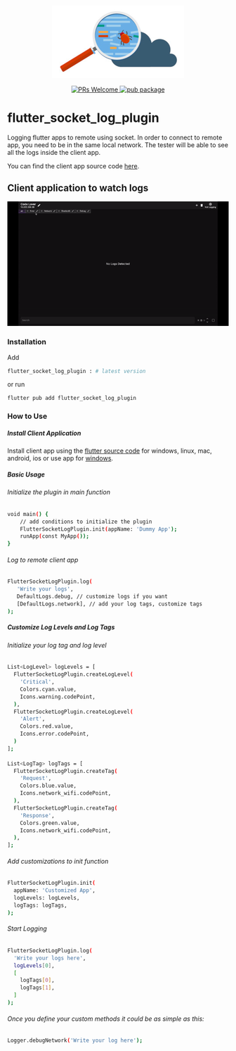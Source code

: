 <p align="center">
  <img src="https://github.com/SomeoneAndNoone/my_pictures/blob/main/flutter_socket_log_plugin/banner.jpg" />
</p>

<p align="center">
    <a href="https://github.com/SomeoneAndNoone/flutter_socket_log_plugin/pulls">
        <img src="https://img.shields.io/badge/PRs-Welcome-brightgreen.svg" alt="PRs Welcome" />
    </a>
    <a href="https://pub.dev/packages/flutter_socket_log_plugin">
        <img src="https://img.shields.io/pub/v/card_swiper.svg" alt="pub package" />
    </a>
</p>

# flutter_socket_log_plugin

Logging flutter apps to remote using socket. In order to connect to remote app, you need to be in the same local network. The tester will be able to see all the logs inside the client app.

You can find the client app source code [here](https://github.com/SomeoneAndNoone/flutter_socket_log_client).

## Client application to watch logs

![Horizontal](https://github.com/SomeoneAndNoone/my_pictures/blob/main/flutter_socket_log_plugin/5.gif)

### Installation

Add

```bash
flutter_socket_log_plugin : # latest version
```

or run
```bash
flutter pub add flutter_socket_log_plugin
```

### How to Use

##### Install Client Application
Install client app using the [flutter source code](https://github.com/SomeoneAndNoone/flutter_socket_log_client) for windows, linux, mac, android, ios or use app for [windows](https://github.com/SomeoneAndNoone/my_pictures/blob/main/flutter_socket_log_plugin/runners/flutter_socket_log_client.exe).

##### Basic Usage

###### Initialize the plugin in main function

```bash
void main() {
  	// add conditions to initialize the plugin
  	FlutterSocketLogPlugin.init(appName: 'Dummy App');
  	runApp(const MyApp());
}
```

###### Log to remote client app

```bash
FlutterSocketLogPlugin.log(
   'Write your logs', 
   DefaultLogs.debug, // customize logs if you want
   [DefaultLogs.network], // add your log tags, customize tags
);
```

##### Customize Log Levels and Log Tags

###### Initialize your log tag and log level

```bash
List<LogLevel> logLevels = [
  FlutterSocketLogPlugin.createLogLevel(
    'Critical',
    Colors.cyan.value,
    Icons.warning.codePoint,
  ),
  FlutterSocketLogPlugin.createLogLevel(
    'Alert',
    Colors.red.value,
    Icons.error.codePoint,
  )
];

List<LogTag> logTags = [
  FlutterSocketLogPlugin.createTag(
    'Request',
    Colors.blue.value,
    Icons.network_wifi.codePoint,
  ),
  FlutterSocketLogPlugin.createTag(
    'Response',
    Colors.green.value,
    Icons.network_wifi.codePoint,
  ),
];
```

###### Add customizations to init function

```bash
FlutterSocketLogPlugin.init(
  appName: 'Customized App',
  logLevels: logLevels,
  logTags: logTags,
);
```

###### Start Logging

```bash
FlutterSocketLogPlugin.log(
  'Write your logs here',
  logLevels[0],
  [
    logTags[0],
    logTags[1],
  ]
);
```

###### Once you define your custom methods it could be as simple as this:

```bash
Logger.debugNetwork('Write your log here');
```